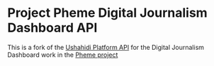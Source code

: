 # Project Pheme Digital Journalism Dashboard API

This is a fork of the [Ushahidi Platform API](https://github.com/ushahidi/platform) for the Digital Journalism Dashboard work in the [Pheme project](http://pheme.eu)

